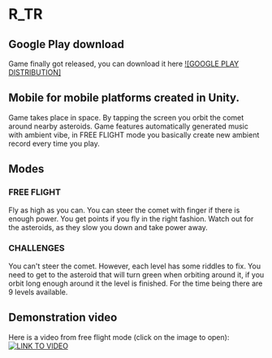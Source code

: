 # R_TR
## Google Play download
Game finally got released, you can download it here [![GOOGLE PLAY DISTRIBUTION]](https://play.google.com/store/apps/details?id=com.rtr.rtr)
## Mobile for mobile platforms created in Unity.
Game takes place in space. By tapping the screen you orbit the comet around nearby asteroids. Game features automatically generated music with ambient vibe, in FREE FLIGHT mode you basically create new ambient record every time you play.

## Modes
### FREE FLIGHT 
Fly as high as you can. You can steer the comet with finger if there is enough power. You get points if you fly in the right fashion. Watch out for the asteroids, as they slow you down and take power away.

### CHALLENGES
You can't steer the comet. However, each level has some riddles to fix. You need to get to the asteroid that will turn green when orbiting around it, if you orbit long enough around it the level is finished. For the time being there are 9 levels available.

## Demonstration video
Here is a video from free flight mode (click on the image to open):
[![LINK TO VIDEO](https://img.youtube.com/vi/Rlp2bpI0C40/0.jpg)](https://www.youtube.com/watch?v=Rlp2bpI0C40)

